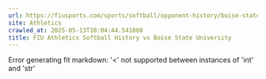 ```yaml
---
url: https://fiusports.com/sports/softball/opponent-history/boise-state-university/84
site: Athletics
crawled_at: 2025-05-13T10:04:44.541888
title: FIU Athletics Softball History vs Boise State University
---
```


Error generating fit markdown: '<' not supported between instances of 'int' and 'str'